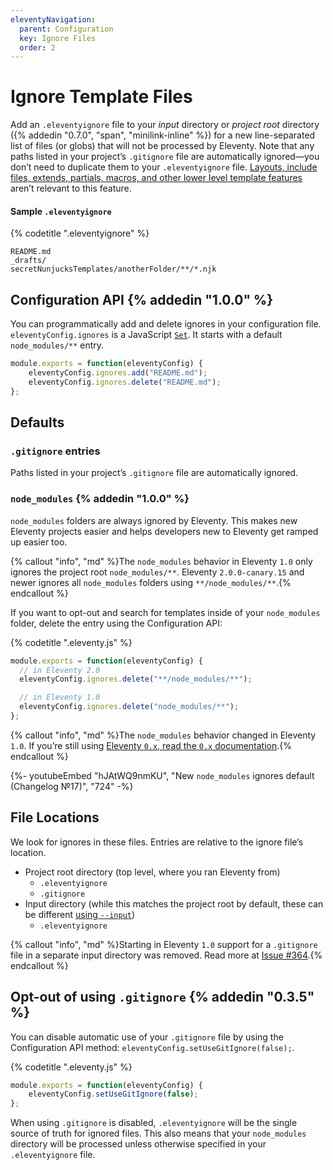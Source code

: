 ```yaml
---
eleventyNavigation:
  parent: Configuration
  key: Ignore Files
  order: 2
---
```

# Ignore Template Files

Add an `.eleventyignore` file to your _input_ directory or _project root_ directory ({% addedin "0.7.0", "span", "minilink-inline" %}) for a new line-separated list of files (or globs) that will not be processed by Eleventy. Note that any paths listed in your project’s `.gitignore` file are automatically ignored—you don’t need to duplicate them to your `.eleventyignore` file. [Layouts, include files, extends, partials, macros, and other lower level template features](/docs/config/#directory-for-includes) aren’t relevant to this feature.

#### Sample `.eleventyignore`

{% codetitle ".eleventyignore" %}

```
README.md
_drafts/
secretNunjucksTemplates/anotherFolder/**/*.njk
```

## Configuration API {% addedin "1.0.0" %}

You can programmatically add and delete ignores in your configuration file. `eleventyConfig.ignores` is a JavaScript [`Set`](https://developer.mozilla.org/en-US/docs/Web/JavaScript/Reference/Global_Objects/Set#instance_methods). It starts with a default `node_modules/**` entry.

```js
module.exports = function(eleventyConfig) {
    eleventyConfig.ignores.add("README.md");
    eleventyConfig.ignores.delete("README.md");
};
```

## Defaults

### `.gitignore` entries

Paths listed in your project’s `.gitignore` file are automatically ignored.

### `node_modules` {% addedin "1.0.0" %}

`node_modules` folders are always ignored by Eleventy. This makes new Eleventy projects easier and helps developers new to Eleventy get ramped up easier too.

{% callout "info", "md" %}The `node_modules` behavior in Eleventy `1.0` only ignores the project root `node_modules/**`. Eleventy `2.0.0-canary.15` and newer ignores all `node_modules` folders using `**/node_modules/**`.{% endcallout %}

If you want to opt-out and search for templates inside of your `node_modules` folder, delete the entry using the Configuration API:

{% codetitle ".eleventy.js" %}

```js
module.exports = function(eleventyConfig) {
  // in Eleventy 2.0
  eleventyConfig.ignores.delete("**/node_modules/**");

  // in Eleventy 1.0
  eleventyConfig.ignores.delete("node_modules/**");
};
```

{% callout "info", "md" %}The `node_modules` behavior changed in Eleventy `1.0`. If you’re still using [Eleventy `0.x`, read the `0.x` documentation](https://v0-12-1.11ty.dev/docs/ignores/#node_modules-exemption).{% endcallout %}

<div class="youtube-related">
  {%- youtubeEmbed "hJAtWQ9nmKU", "New <code>node_modules</code> ignores default (Changelog №17)", "724" -%}
</div>

## File Locations

We look for ignores in these files. Entries are relative to the ignore file’s location.

* Project root directory (top level, where you ran Eleventy from)
  * `.eleventyignore`
  * `.gitignore`
* Input directory (while this matches the project root by default, these can be different [using `--input`](/docs/usage/))
  * `.eleventyignore`

{% callout "info", "md" %}Starting in Eleventy `1.0` support for a `.gitignore` file in a separate input directory was removed. Read more at [Issue #364](https://github.com/11ty/eleventy/issues/364).{% endcallout %}

## Opt-out of using `.gitignore` {% addedin "0.3.5" %}

You can disable automatic use of your `.gitignore` file by using the Configuration API method: `eleventyConfig.setUseGitIgnore(false);`.

{% codetitle ".eleventy.js" %}

```js
module.exports = function(eleventyConfig) {
    eleventyConfig.setUseGitIgnore(false);
};
```

When using `.gitignore` is disabled, `.eleventyignore` will be the single source of truth for ignored files. This also means that your `node_modules` directory will be processed unless otherwise specified in your `.eleventyignore` file.
